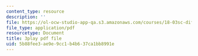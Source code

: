 ```yaml
---
content_type: resource
description: ''
file: https://ol-ocw-studio-app-qa.s3.amazonaws.com/courses/18-03sc-differential-equations-fall-2011/5b88fee3ae9e9cc1b4b637ca1bb8991e_sZ2qulI6GEk.pdf
file_type: application/pdf
resourcetype: Document
title: 3play pdf file
uid: 5b88fee3-ae9e-9cc1-b4b6-37ca1bb8991e
---
```

